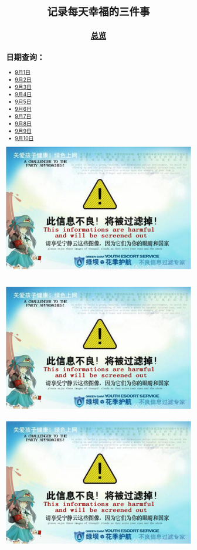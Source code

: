 # <center>记录每天幸福的三件事</center>

## [<center>总览</center>](markdown/all.md)

## 日期查询：

- [9月1日](markdown/0901.md)
- [9月2日](markdown/0902.md)
- [9月3日](markdown/0903.md)
- [9月4日](markdown/0904.md)
- [9月5日](markdown/0905.md)
- [9月6日](markdown/0906.md)
- [9月7日](markdown/0907.md)
- [9月8日](markdown/0908.md)
- [9月9日](markdown/0909.md)
- [9月10日](markdown/0910.md)

<center>

![image](assets/Image/R-C.png)
</center>

</br>

<div align='center'>

![](assets/Image/R-C.png)
</div>

</br>

<img src="assets/Image/R-C.png" align='center'>
